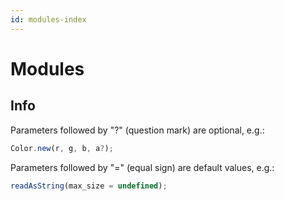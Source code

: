 ```yaml
---
id: modules-index
---
```


# Modules

## Info

Parameters followed by "?" (question mark) are optional, e.g.:

```js
Color.new(r, g, b, a?); 
```

Parameters followed by "=" (equal sign) are default values, e.g.:

```js
readAsString(max_size = undefined);
```
